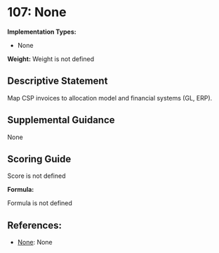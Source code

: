# 107: None

**Implementation Types:**

- None

**Weight:** Weight is not defined

## Descriptive Statement

Map CSP invoices to allocation model and financial systems (GL, ERP).

## Supplemental Guidance

None

## Scoring Guide

Score is not defined

**Formula:**

Formula is not defined

## References:

- [None](None): None
